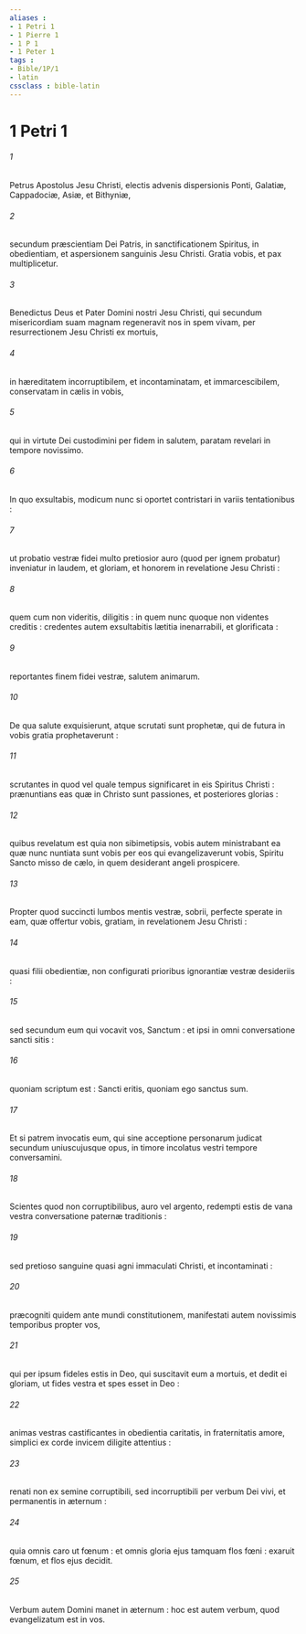 ```yaml
---
aliases : 
- 1 Petri 1
- 1 Pierre 1
- 1 P 1
- 1 Peter 1
tags : 
- Bible/1P/1
- latin
cssclass : bible-latin
---
```


# 1 Petri 1

###### 1
Petrus Apostolus Jesu Christi, electis advenis dispersionis Ponti, Galatiæ, Cappadociæ, Asiæ, et Bithyniæ,
###### 2
secundum præscientiam Dei Patris, in sanctificationem Spiritus, in obedientiam, et aspersionem sanguinis Jesu Christi. Gratia vobis, et pax multiplicetur.
###### 3
Benedictus Deus et Pater Domini nostri Jesu Christi, qui secundum misericordiam suam magnam regeneravit nos in spem vivam, per resurrectionem Jesu Christi ex mortuis,
###### 4
in hæreditatem incorruptibilem, et incontaminatam, et immarcescibilem, conservatam in cælis in vobis,
###### 5
qui in virtute Dei custodimini per fidem in salutem, paratam revelari in tempore novissimo.
###### 6
In quo exsultabis, modicum nunc si oportet contristari in variis tentationibus :
###### 7
ut probatio vestræ fidei multo pretiosior auro (quod per ignem probatur) inveniatur in laudem, et gloriam, et honorem in revelatione Jesu Christi :
###### 8
quem cum non videritis, diligitis : in quem nunc quoque non videntes creditis : credentes autem exsultabitis lætitia inenarrabili, et glorificata :
###### 9
reportantes finem fidei vestræ, salutem animarum.
###### 10
De qua salute exquisierunt, atque scrutati sunt prophetæ, qui de futura in vobis gratia prophetaverunt :
###### 11
scrutantes in quod vel quale tempus significaret in eis Spiritus Christi : prænuntians eas quæ in Christo sunt passiones, et posteriores glorias :
###### 12
quibus revelatum est quia non sibimetipsis, vobis autem ministrabant ea quæ nunc nuntiata sunt vobis per eos qui evangelizaverunt vobis, Spiritu Sancto misso de cælo, in quem desiderant angeli prospicere.
###### 13
Propter quod succincti lumbos mentis vestræ, sobrii, perfecte sperate in eam, quæ offertur vobis, gratiam, in revelationem Jesu Christi :
###### 14
quasi filii obedientiæ, non configurati prioribus ignorantiæ vestræ desideriis :
###### 15
sed secundum eum qui vocavit vos, Sanctum : et ipsi in omni conversatione sancti sitis :
###### 16
quoniam scriptum est : Sancti eritis, quoniam ego sanctus sum.
###### 17
Et si patrem invocatis eum, qui sine acceptione personarum judicat secundum uniuscujusque opus, in timore incolatus vestri tempore conversamini.
###### 18
Scientes quod non corruptibilibus, auro vel argento, redempti estis de vana vestra conversatione paternæ traditionis :
###### 19
sed pretioso sanguine quasi agni immaculati Christi, et incontaminati :
###### 20
præcogniti quidem ante mundi constitutionem, manifestati autem novissimis temporibus propter vos,
###### 21
qui per ipsum fideles estis in Deo, qui suscitavit eum a mortuis, et dedit ei gloriam, ut fides vestra et spes esset in Deo :
###### 22
animas vestras castificantes in obedientia caritatis, in fraternitatis amore, simplici ex corde invicem diligite attentius :
###### 23
renati non ex semine corruptibili, sed incorruptibili per verbum Dei vivi, et permanentis in æternum :
###### 24
quia omnis caro ut fœnum : et omnis gloria ejus tamquam flos fœni : exaruit fœnum, et flos ejus decidit.
###### 25
Verbum autem Domini manet in æternum : hoc est autem verbum, quod evangelizatum est in vos.
